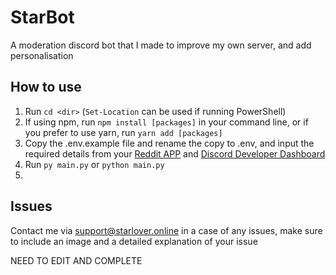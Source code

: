 # StarBot
A moderation discord bot that I made to improve my own server, and add personalisation

## How to use
1. Run `cd <dir>` (`Set-Location` can be used if running PowerShell)
2. If using npm, run `npm install [packages]` in your command line, or if you prefer to use yarn, run `yarn add [packages]`
3. Copy the .env.example file and rename the copy to .env, and input the required details from your [Reddit APP](https://www.reddit.com/prefs/apps) and [Discord Developer Dashboard](https://discord.com/developers/applications)
4. Run `py main.py` or `python main.py`
5. 
## Issues
Contact me via <a href="mailto:support@starlover.online">support@starlover.online</a> in a case of any issues, make sure to include an image and a detailed explanation of your issue

NEED TO EDIT AND COMPLETE
